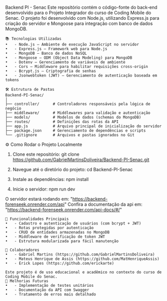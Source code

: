 Backend PI - Senac
Este repositório contém o código-fonte do back-end desenvolvido para o Projeto Integrador do curso de Coding Mobile do Senac.
O projeto foi desenvolvido com Node.js, utilizando Express.js para criação do servidor e Mongoose para integração com banco de dados MongoDB.

```
📚 Tecnologias Utilizadas
•	- Node.js — Ambiente de execução JavaScript no servidor
•	- Express.js — Framework web para Node.js
•	- MongoDB — Banco de dados NoSQL
•	- Mongoose — ODM (Object Data Modeling) para MongoDB
•	- Dotenv — Gerenciamento de variáveis de ambiente
•	- Cors — Middleware para habilitar requisições cross-origin
•	- Bcrypt.js — Criptografia de senhas
•	- Jsonwebtoken (JWT) — Gerenciamento de autenticação baseada em tokens
```

```
🛠️ Estrutura de Pastas
Backend-PI-Senac/
│
├── controller/      # Controladores responsáveis pela lógica de negócio
├── middleware/      # Middlewares para validação e autenticação
├── models/          # Modelos de dados (schemas do MongoDB)
├── routes/          # Definições das rotas da API
├── app.js           # Arquivo principal de inicialização do servidor
├── package.json     # Gerenciamento de dependências e scripts
└── .gitignore       # Arquivos e pastas ignorados no Git
```

⚙️ Como Rodar o Projeto Localmente
1. Clone este repositório:
git clone https://github.com/GabrielMartinsDoliveira/Backend-PI-Senac.git

2. Navegue até o diretório do projeto:
cd Backend-PI-Senac

3. Instale as dependências:
npm install

4. Inicie o servidor:
npm run dev

O servidor estará rodando em: "https://backend-forenseek.onrender.com/api"
Confira a documentação da api em: "https://backend-forenseek.onrender.com/api-docs/#/"
```
🔐 Funcionalidades Principais
•	- Cadastro e autenticação de usuários (com bcrypt + JWT)
•	- Rotas protegidas por autenticação
•	- CRUD de entidades armazenadas no MongoDB
•	- Middleware de verificação de token JWT
•	- Estrutura modularizada para fácil manutenção
```

```
👥 Colaboradores
•	- Gabriel Martins (https://github.com/GabrielMartinsDoliveira)
•	- Mateus Henrique de Assis (https://github.com/MatHenriqueAssis)
•	- Erick Lopes (https://github.com/erickarte)
```
```
Este projeto é de uso educacional e acadêmico no contexto do curso de Coding Mobile do Senac.
🚀 Melhorias Futuras
•	- Implementação de testes unitários
•	- Documentação da API com Swagger
•	- Tratamento de erros mais detalhado
```
